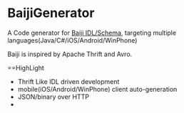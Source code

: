BaijiGenerator
==============

A Code generator for [Baiji IDL/Schema](https://github.com/ctriposs/BaijiGenerator/wiki/Baiji-IDL), targeting multiple languages(Java/C#/iOS/Android/WinPhone)

Baiji is inspired by Apache Thrift and Avro.


==HighLight
* Thrift Like IDL driven development
* mobile(iOS/Android/WinPhone) client auto-generation
* JSON/binary over HTTP
* 
